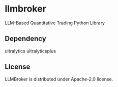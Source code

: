 # llmbroker
LLM-Based Quantitative Trading Python Library

## Dependency
ultralytics
ultralyticsplus

## License
LLMBroker is distributed under Apache-2.0 license.